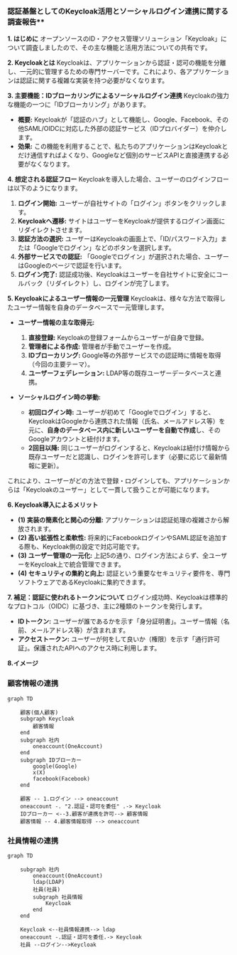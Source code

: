 ### 認証基盤としてのKeycloak活用とソーシャルログイン連携に関する調査報告**

**1. はじめに**
オープンソースのID・アクセス管理ソリューション「Keycloak」について調査しましたので、その主な機能と活用方法についての共有です。

**2. Keycloakとは**
Keycloakは、アプリケーションから認証・認可の機能を分離し、一元的に管理するための専門サーバーです。これにより、各アプリケーションは認証に関する複雑な実装を持つ必要がなくなります。

**3. 主要機能：IDブローカリングによるソーシャルログイン連携**
Keycloakの強力な機能の一つに「IDブローカリング」があります。

* **概要:** Keycloakが「認証のハブ」として機能し、Google、Facebook、その他SAML/OIDCに対応した外部の認証サービス（IDプロバイダー）を仲介します。
* **効果:** この機能を利用することで、私たちのアプリケーションはKeycloakとだけ通信すればよくなり、Googleなど個別のサービスAPIと直接連携する必要がなくなります。

**4. 想定される認証フロー**
Keycloakを導入した場合、ユーザーのログインフローは以下のようになります。

1.  **ログイン開始:** ユーザーが自社サイトの「ログイン」ボタンをクリックします。
2.  **Keycloakへ遷移:** サイトはユーザーをKeycloakが提供するログイン画面にリダイレクトさせます。
3.  **認証方法の選択:** ユーザーはKeycloakの画面上で、「ID/パスワード入力」または「Googleでログイン」などのボタンを選択します。
4.  **外部サービスでの認証:** 「Googleでログイン」が選択された場合、ユーザーはGoogleのページで認証を行います。
5.  **ログイン完了:** 認証成功後、Keycloakはユーザーを自社サイトに安全にコールバック（リダイレクト）し、ログインが完了します。

**5. Keycloakによるユーザー情報の一元管理**
Keycloakは、様々な方法で取得したユーザー情報を自身のデータベースで一元管理します。

* **ユーザー情報の主な取得元:**
    1.  **直接登録:** Keycloakの登録フォームからユーザーが自身で登録。
    2.  **管理者による作成:** 管理者が手動でユーザーを作成。
    3.  **IDブローカリング:** Google等の外部サービスでの認証時に情報を取得（今回の主要テーマ）。
    4.  **ユーザーフェデレーション:** LDAP等の既存ユーザーデータベースと連携。

* **ソーシャルログイン時の挙動:**
    * **初回ログイン時:** ユーザーが初めて「Googleでログイン」すると、KeycloakはGoogleから連携された情報（氏名、メールアドレス等）を元に、**自身のデータベース内に新しいユーザーを自動で作成**し、そのGoogleアカウントと紐付けます。
    * **2回目以降:** 同じユーザーがログインすると、Keycloakは紐付け情報から既存ユーザーだと認識し、ログインを許可します（必要に応じて最新情報に更新）。

これにより、ユーザーがどの方法で登録・ログインしても、アプリケーションからは「Keycloakのユーザー」として一貫して扱うことが可能になります。

**6. Keycloak導入によるメリット**

* **(1) 実装の簡素化と関心の分離:** アプリケーションは認証処理の複雑さから解放されます。
* **(2) 高い拡張性と柔軟性:** 将来的にFacebookログインやSAML認証を追加する際も、Keycloak側の設定で対応可能です。
* **(3) ユーザー管理の一元化:** 上記5の通り、ログイン方法によらず、全ユーザーをKeycloak上で統合管理できます。
* **(4) セキュリティの集約と向上:** 認証という重要なセキュリティ要件を、専門ソフトウェアであるKeycloakに集約できます。

**7. 補足：認証に使われるトークンについて**
ログイン成功時、Keycloakは標準的なプロトコル（OIDC）に基づき、主に2種類のトークンを発行します。

* **IDトークン:** ユーザーが誰であるかを示す「身分証明書」。ユーザー情報（名前、メールアドレス等）が含まれます。
* **アクセストークン:** ユーザーが何をして良いか（権限）を示す「通行許可証」。保護されたAPIへのアクセス時に利用します。


**8.イメージ**
### 顧客情報の連携
```mermaid
graph TD
    
    顧客(個人顧客)
    subgraph Keycloak
        顧客情報
    end
    subgraph 社内
        oneaccount(OneAccount)
    end
    subgraph IDブローカー
        google(Google)
        x(X)
        facebook(Facebook)
    end

    顧客 -- 1.ログイン --> oneaccount
    oneaccount -. "2.認証・認可を委任" .-> Keycloak
    IDブローカー <--3.顧客が連携を許可--> 顧客情報
    顧客情報 -- 4.顧客情報取得 --> oneaccount
```

### 社員情報の連携
```mermaid
graph TD
    
    subgraph 社内
        oneaccount(OneAccount)
        ldap(LDAP)
        社員(社員)
        subgraph 社員情報
            Keycloak
        end
    end

    Keycloak <--社員情報連携--> ldap
    oneaccount -.認証・認可を委任.-> Keycloak
    社員 --ログイン-->Keycloak
```